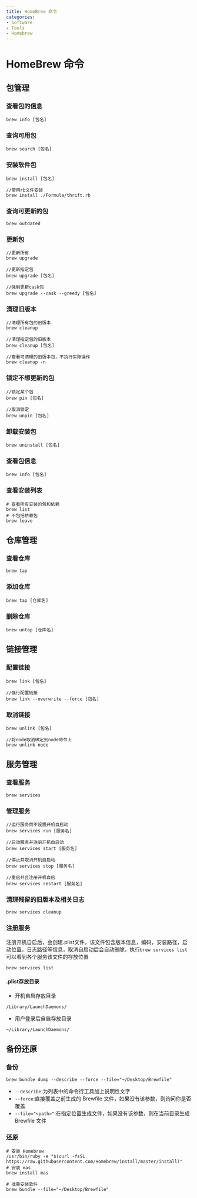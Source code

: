 ```yaml
---
title: HomeBrew 命令
categories:
- Software
- Tools
- Homebrew
---
```

# HomeBrew 命令

## 包管理

### 查看包的信息

```
brew info [包名]
```

### 查询可用包

```shell
brew search [包名]
```

### 安装软件包

```shell
brew install [包名]

//使用rb文件安装
brew install ./Formula/thrift.rb
```

### 查询可更新的包

```shell
brew outdated
```

### 更新包

```shell
//更新所有
brew upgrade

//更新指定包
brew upgrade [包名]

//强制更新cask包
brew upgrade --cask --greedy [包名]
```

### 清理旧版本

```shell
//清理所有包的旧版本
brew cleanup

//清理指定包的旧版本
brew cleanup [包名]

//查看可清理的旧版本包，不执行实际操作
brew cleanup -n
```

### 锁定不想更新的包

```shell
//锁定某个包
brew pin [包名]

//取消锁定
brew unpin [包名]
```

### 卸载安装包

```shell
brew uninstall [包名]
```

### 查看包信息

```shell
brew info [包名]
```

### 查看安装列表

```shell
# 查看所有安装的包和依赖
brew list
# 不包括依赖包
brew leave
```

## 仓库管理

### 查看仓库

```shell
brew tap
```

### 添加仓库

```
brew tap [仓库名]
```

### 删除仓库

```
brew untap [仓库名]
```

## 链接管理

### 配置链接

```
brew link [包名]

//强行配置链接
brew link --overwrite --force [包名]
```

### 取消链接

```
brew unlink [包名]

//将node取消绑定到node命令上
brew unlink node
```

## 服务管理

### 查看服务

```
brew services
```

### 管理服务

```
//运行服务而不设置开机自启动
brew services run [服务名]

//启动服务并注册开机自启动
brew services start [服务名]

//停止并取消开机自启动
brew services stop [服务名]

//重启并且注册开机自启
brew services restart [服务名]
```

### 清理残留的旧版本及相关日志

```
brew services cleanup
```

### 注册服务

注册开机自启后，会创建.plist文件，该文件包含版本信息，编码，安装路径，启动位置，日志路径等信息，取消自启动后会自动删除，执行`brew services list `可以看到各个服务该文件的存放位置

```
brew services list
```

#### .plist存放目录

- 开机自启存放目录

```
/Library/LaunchDaemons/
```

- 用户登录后自启存放目录

```
~/Library/LaunchDaemons/
```

## 备份还原

### 备份

```shell
brew bundle dump --describe --force --file="~/Desktop/Brewfile"
```

- `--describe`:为列表中的命令行工具加上说明性文字
- `--force`:直接覆盖之前生成的 Brewfile 文件，如果没有该参数，则询问你是否覆盖
- `--file="<path>"`:在指定位置生成文件，如果没有该参数，则在当前目录生成 Brewfile 文件

### 还原

```shell
# 安装 Homebrew
/usr/bin/ruby -e "$(curl -fsSL https://raw.githubusercontent.com/Homebrew/install/master/install)"
# 安装 mas
brew install mas

# 批量安装软件
brew bundle --file="~/Desktop/Brewfile"
```

